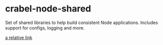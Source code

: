 # crabel-node-shared
Set of shared libraries to help build consistent Node applications. Includes support for 
configs, logging and more.

[a relative link](docs/proto.md)
